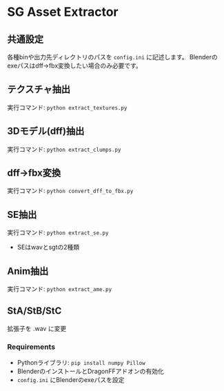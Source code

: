 # SG Asset Extractor

## 共通設定

各種binや出力先ディレクトリのパスを `config.ini` に記述します。
Blenderのexeパスはdff→fbx変換したい場合のみ必要です。

## テクスチャ抽出

実行コマンド: `python extract_textures.py`

## 3Dモデル(dff)抽出

実行コマンド: `python extract_clumps.py`

## dff→fbx変換

実行コマンド: `python convert_dff_to_fbx.py`

## SE抽出

実行コマンド: `python extract_se.py`

* SEはwavとsgtの2種類

## Anim抽出

実行コマンド: `python extract_ame.py`

## StA/StB/StC
拡張子を .wav に変更

### Requirements

* Pythonライブラリ: `pip install numpy Pillow`
* BlenderのインストールとDragonFFアドオンの有効化
* `config.ini` にBlenderのexeパスを設定
